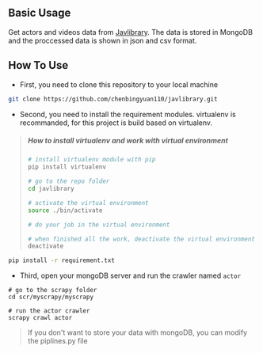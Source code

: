 ## Basic Usage
Get actors and videos data from [Javlibrary](http://www.javlibrary.com/). The data is stored in MongoDB and the proccessed data is shown in json and csv format.

## How To Use
- First, you need to clone this repository to your local machine
```bash
git clone https://github.com/chenbingyuan110/javlibrary.git
```
- Second, you need to install the requirement modules. virtualenv is recommanded, for this project is build based on virtualenv.
> ##### How to install virtualenv and work with virtual environment
> ```bash
> # install virtualenv module with pip
> pip install virtualenv
>
> # go to the repo folder
> cd javlibrary
>
> # activate the virtual environment
> source ./bin/activate
>
> # do your job in the virtual environment
>
> # when finished all the work, deactivate the virtual environment
> deactivate
> ```
```bash
pip install -r requirement.txt
```
- Third, open your mongoDB server and run the crawler named `actor`
```
# go to the scrapy folder
cd scr/myscrapy/myscrapy

# run the actor crawler
scrapy crawl actor
```
> If you don't want to store your data with mongoDB, you can modify the piplines.py file


